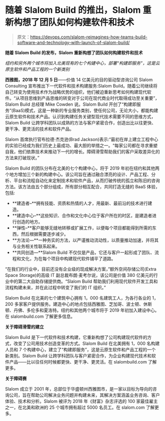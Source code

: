 # 随着 Slalom Build 的推出，Slalom 重新构想了团队如何构建软件和技术

> 原文：<https://devops.com/slalom-reimagines-how-teams-build-software-and-technology-with-launch-of-slalom-build/>

**随着 Slalom Build 的发布，Slalom 重新构想了团队如何构建软件和技术**

*纽约和另外两个城市将加入北美现有的七个构建中心，部署“构建即服务”，这是云原生软件和产品工程的一个新类别*

**西雅图，2018 年 12 月 5 日**——价值 14 亿美元的目的驱动型咨询公司 Slalom Consulting 宣布推出下一代软件和技术构建服务:Slalom Build。随着公司继续将自己转变为使用技术作为战略优势的组织，他们被迫重新思考如何构建现代软件。“从项目思维到产品思维的转变对于公司在现代商业时代取得成功至关重要”，Slalom Build 总经理 Mike Cowden 说。Slalom Build 开创了“构建即服务”(BaaS)模式，这是一种新的专业服务类别，使任何公司，无论大小，都能构建云原生软件和技术产品。认识到构建任务关键型现代技术需要不同的思维方式，Slalom Build 让跨学科团队以成熟的方法与客户紧密合作，创造出比以往更快、更干净、更灵活的技术和软件产品。

Slalom 首席执行官布拉德·杰克逊(Brad Jackson)表示:“最初在岸上建立工程中心的实验已经成为我们历史上最成功、最大胆的举措之一。“每家公司都在寻求重塑自我，他们依靠技术来推动下一代的增长。障碍滑雪帮助我们的客户采取差异化的方法来打破现状。”

Slalom Build 的团队分布在北美的七个构建中心，将于 2019 年初在纽约和其他两个地方增加三个新的构建中心。该公司旨在通过融合漂亮的设计、产品工程、分析、平台和流程自动化来定制技术和软件产品，从而打破传统的孤立和陈旧的咨询方法。该方法由五个部分组成，所有部分相互配合，共同打造无缝的 BaaS 体验，包括:

*   **建造者–**拥有技能、资质和热情的人才，用最新、最前沿的技术进行建造。
*   **建造中心–**这些知识、合作和文化中心位于客户所在的时区，是建造者进行创造的地方。
*   **弹性–**客户能够无缝地转移或扩展工作，以便每个项目都能得到所需的东西，然后根据需要逐步减少。
*   **方法论—**一种务实的方法，以严谨推动流动性，以质量推动加速，并将其与业务相关性联系起来。
*   **共同创造—**Slalom Build 不仅仅是产品，它还与客户一起形成了团队、流程和文化，为在每个项目中构建现代软件铺平了道路。

“在我们的行业中，目前还没有企业级的现成解决方案，”额外空间存储公司(Extra Space Storage)的高级 IT 副总裁布朗·麦考尔说，该公司是价值 380 亿美元的行业中的第二大自助存储提供商。“Slalom Build 帮助我们利用现代软件开发工具和流程构建未来，并在此过程中转变了我们的 IT 组织。”

Slalom Build 在北美的七个建筑中心拥有 1，000 名建筑工人，为各行各业的 1，200 多家客户提供服务。建造中心的地点包括西雅图、芝加哥、波士顿、休斯顿、丹佛、多伦多和夏洛特。纽约和其他两个城市将于 2019 年初加入建设中心。在 slalombuild.com 了解更多信息。

**关于障碍滑雪的建立**

Slalom Build 是下一代软件和技术构建，它重新构想了公司构建现代软件的方式，改变了公司用技术创造变革的方式。Slalom Build 在北美拥有 1，000 名构建人员和 7 个构建中心，建立了“构建即服务”，这是云原生软件和产品工程的一个新类别。Slalom Build 让跨学科团队与客户紧密合作，为企业构建现代技术和软件产品——比以往任何时候都更快、更干净、更灵活。在 slalombuild.com 了解更多。

**关于障碍赛**

Slalom 成立于 2001 年，总部位于华盛顿州西雅图市，是一家以目标为导向的咨询公司，旨在帮助公司解决业务问题并构建未来，其解决方案涵盖业务咨询、客户体验、技术和分析。Slalom 被评为 2018 年《财富》杂志评选的 100 家最佳雇主之一，在北美和欧洲的 25 个城市拥有超过 5000 名员工。在 slalom.com 了解更多。